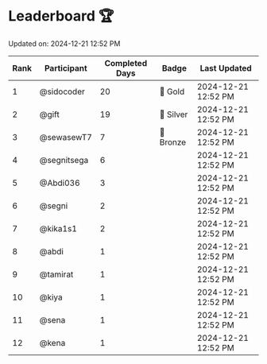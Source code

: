 # Leaderboard 🏆

Updated on: 2024-12-21 12:52 PM

| Rank | Participant       | Completed Days | Badge      | Last Updated         |
|------|-------------------|----------------|------------|----------------------|
| 1    | @sidocoder        | 20             | 🏅 Gold     | 2024-12-21 12:52 PM |
| 2    | @gift             | 19             | 🥈 Silver   | 2024-12-21 12:52 PM |
| 3    | @sewasewT7        | 7              | 🥉 Bronze   | 2024-12-21 12:52 PM |
| 4    | @segnitsega       | 6              |            | 2024-12-21 12:52 PM |
| 5    | @Abdi036          | 3              |            | 2024-12-21 12:52 PM |
| 6    | @segni            | 2              |            | 2024-12-21 12:52 PM |
| 7    | @kika1s1          | 2              |            | 2024-12-21 12:52 PM |
| 8    | @abdi             | 1              |            | 2024-12-21 12:52 PM |
| 9    | @tamirat          | 1              |            | 2024-12-21 12:52 PM |
| 10   | @kiya             | 1              |            | 2024-12-21 12:52 PM |
| 11   | @sena             | 1              |            | 2024-12-21 12:52 PM |
| 12   | @kena             | 1              |            | 2024-12-21 12:52 PM |
